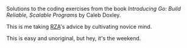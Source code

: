 Solutions to the coding exercises from the book _Introducing Go: Build Reliable, Scalable Programs_ by Caleb Doxley.

This is me taking [RZA](https://en.wikipedia.org/wiki/RZA)'s advice by cultivating novice mind. 

This is easy and unoriginal, but hey, it's the weekend.
